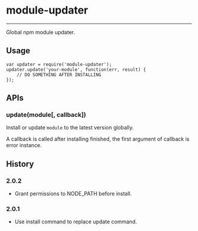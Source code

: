# module-updater

---

Global npm module updater.

## Usage

```
var updater = require('module-updater');
updater.update('your-module', function(err, result) {
    // DO SOMETHING AFTER INSTALLING
});
```

## APIs

### update(module[, callback])

Install or update `module` to the latest version globally.

A callback is called after installing finished, the first argument of callback is error instance.

## History

### 2.0.2

- Grant permissions to NODE_PATH before install.

### 2.0.1

- Use install command to replace update command.
